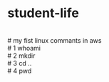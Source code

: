 # student-life
<br> 
# my fist linux commants in aws
<br>
# 1 whoami 
<br>
# 2 mkdir
<br>
# 3 cd .. 
<br>
# 4 pwd
